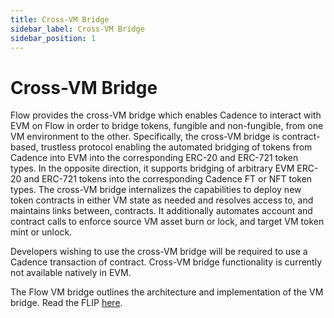```yaml
---
title: Cross-VM Bridge
sidebar_label: Cross-VM Bridge
sidebar_position: 1
---
```


# Cross-VM Bridge

Flow provides the cross-VM bridge which enables Cadence to interact with EVM on Flow in order to bridge tokens, fungible and non-fungible, from one VM environment to the other. Specifically, the cross-VM bridge is contract-based, trustless protocol enabling the automated bridging of tokens from Cadence into EVM into the corresponding ERC-20 and ERC-721 token types. In the opposite direction, it supports bridging of arbitrary EVM ERC-20 and ERC-721 tokens into the corresponding Cadence FT or NFT token types. The cross-VM bridge internalizes the capabilities to deploy new token contracts in either VM state as needed and resolves access to, and maintains links between, contracts. It additionally automates account and contract calls to enforce source VM asset burn or lock, and target VM token mint or unlock.

Developers wishing to use the cross-VM bridge will be required to use a Cadence transaction of contract. Cross-VM bridge functionality is currently not available natively in EVM.

The Flow VM bridge outlines the architecture and implementation of the VM bridge. Read the FLIP [here](https://github.com/onflow/flips/pull/233).
